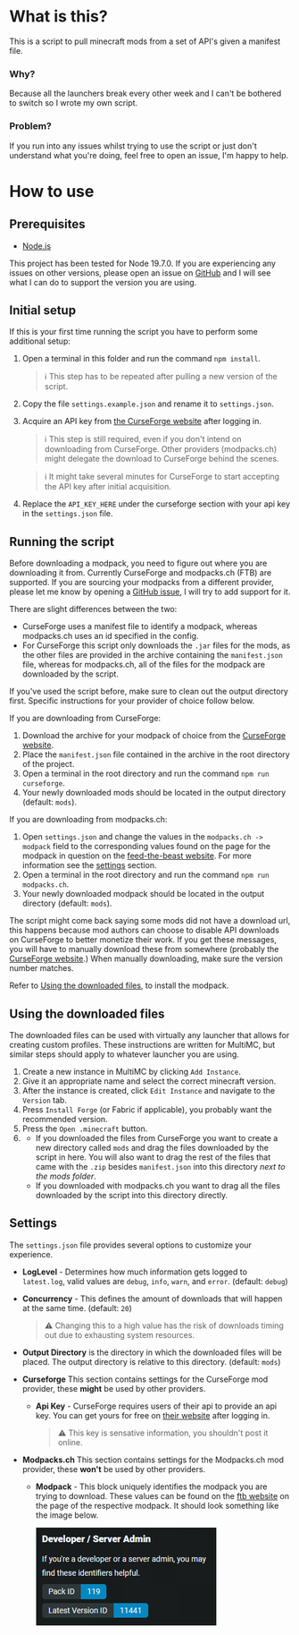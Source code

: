 # What is this?
This is a script to pull minecraft mods from a set of API's given a manifest file.

### Why?
Because all the launchers break every other week and I can't be bothered to switch so I wrote my own script.

### Problem?
If you run into any issues whilst trying to use the script or just don't understand what you're doing, feel free to open an issue, I'm happy to help.

# How to use

## Prerequisites
- [Node.js](https://nodejs.org/en)

This project has been tested for Node 19.7.0. If you are experiencing any issues on other versions, please open an issue on [GitHub](https://github.com/newo-2001/MC-Modpack-Downloader) and I will see what I can do to support the version you are using.

## Initial setup
If this is your first time running the script you have to perform some additional setup:
1. Open a terminal in this folder and run the command `npm install`.
    > :information_source: This step has to be repeated after pulling a new version of the script.
2. Copy the file `settings.example.json` and rename it to `settings.json`.
3. Acquire an API key from [the CurseForge website](https://console.curseforge.com/?#/api-keys) after logging in.
    > :information_source: This step is still required, even if you don't intend on downloading from CurseForge. Other providers (modpacks.ch) might delegate the download to CurseForge behind the scenes.

    > :information_source: It might take several minutes for CurseForge to start accepting the API key after initial acquisition.
4. Replace the `API_KEY_HERE` under the curseforge section with your api key in the `settings.json` file.

## Running the script
Before downloading a modpack, you need to figure out where you are downloading it from. Currently CurseForge and modpacks.ch (FTB) are supported. If you are sourcing your modpacks from a different provider, please let me know by opening a [GitHub issue](https://github.com/newo-2001/MC-Modpack-Downloader/issues), I will try to add support for it.

There are slight differences between the two:
- CurseForge uses a manifest file to identify a modpack, whereas modpacks.ch uses an id specified in the config.
- For CurseForge this script only downloads the `.jar` files for the mods, as the other files are provided in the archive containing the `manifest.json` file, whereas for modpacks.ch, all of the files for the modpack are downloaded by the script.

If you've used the script before, make sure to clean out the output directory first. Specific instructions for your provider of choice follow below.

If you are downloading from CurseForge:
1. Download the archive for your modpack of choice from the [CurseForge website](https://www.curseforge.com/minecraft/search?class=modpacks).
2. Place the `manifest.json` file contained in the archive in the root directory of the project.
3. Open a terminal in the root directory and run the command `npm run curseforge`.
4. Your newly downloaded mods should be located in the output directory (default: `mods`).

If you are downloading from modpacks.ch:
1. Open `settings.json` and change the values in the `modpacks.ch -> modpack` field to the corresponding values found on the page for the modpack in question on the [feed-the-beast website](https://www.feed-the-beast.com/). For more information see the [settings](#settings) section.
2. Open a terminal in the root directory and run the command `npm run modpacks.ch`.
3. Your newly downloaded modpack should be located in the output directory (default: `mods`).

The script might come back saying some mods did not have a download url, this happens because mod authors can choose to disable API downloads on CurseForge to better monetize their work. If you get these messages, you will have to manually download these from somewhere (probably the [CurseForge website](https://www.curseforge.com/minecraft/).) When manually downloading, make sure the version number matches.

Refer to [Using the downloaded files](#using-the-downloaded-files), to install the modpack.

## Using the downloaded files
The downloaded files can be used with virtually any launcher that allows for creating custom profiles. These instructions are written for MultiMC, but similar steps should apply to whatever launcher you are using.

1. Create a new instance in MultiMC by clicking `Add Instance`.
2. Give it an appropriate name and select the correct minecraft version.
3. After the instance is created, click `Edit Instance` and navigate to the `Version` tab.
4. Press `Install Forge` (or Fabric if applicable), you probably want the recommended version.
5. Press the `Open .minecraft` button.
6. - If you downloaded the files from CurseForge you want to create a new directory called `mods` and drag the files downloaded by the script in here. You will also want to drag the rest of the files that came with the `.zip` besides `manifest.json` into this directory *next to the mods folder*.
   - If you downloaded with modpacks.ch you want to drag all the files downloaded by the script into this directory directly.

## Settings
The `settings.json` file provides several options to customize your experience.
- **LogLevel** - Determines how much information gets logged to `latest.log`, valid values are `debug`, `info`, `warn`, and `error`. (default: `debug`)
- **Concurrency** - This defines the amount of downloads that will happen at the same time. (default: `20`)
    > :warning: Changing this to a high value has the risk of downloads timing out due to exhausting system resources.

- **Output Directory** is the directory in which the downloaded files will be placed. The output directory is relative to this directory. (default: `mods`)
- **Curseforge** This section contains settings for the CurseForge mod provider, these **might** be used by other providers.
    - **Api Key** - CurseForge requires users of their api to provide an api key. You can get yours for free on [their website](https://console.curseforge.com/?#/api-keys) after logging in.
    
        > :warning: This key is sensative information, you shouldn't post it online.

- **Modpacks.ch** This section contains settings for the Modpacks.ch mod provider, these **won't** be used by other providers.
    - **Modpack** - This block uniquely identifies the modpack you are trying to download. These values can be found on the [ftb website](https://www.feed-the-beast.com/) on the page of the respective modpack. It should look something like the image below.

        ![](docs/images/ftb_pack_id.png)
